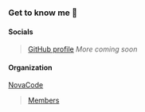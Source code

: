 ### Get to know me 🤔

#### Socials
> [GitHub profile](https://github.com/iLoveBread-NovaCode/)
> *More coming soon*

#### Organization
[NovaCode](https://github.com/NovaCode-Projects)
> [Members](https://github.com/orgs/NovaCode-Projects/people)
